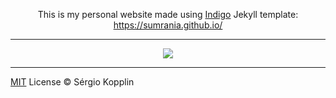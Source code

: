
<p align="center">This is my personal website made using <a href="http://sergiokopplin.github.io/indigo/">Indigo</a> Jekyll template: <a href="https://sumrania.github.io/">https://sumrania.github.io/</a></p>

***

<p align="center">
    <img src="{{ site.url }}/assets/screen-shot.png" />
</p>

---

[MIT](http://kopplin.mit-license.org/) License © Sérgio Kopplin
